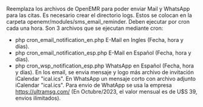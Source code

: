 Reemplaza los archivos de OpenEMR para poder enviar Mail y WhatsApp para las citas.
Es necesario crear el directorio logs.
Estos se colocan en la carpeta openemr/modules/sms_email_reminder.
Deben ejecutar por cron cada una hora.
Son 3 archivos que se ejecutan mediante cron:
- php cron_email_notification_en.php  E-Mail en Ingles (Fecha, hora y días).
- php cron_email_notification_esp.php  E-Mail en Español (Fecha, hora y días).
- php cron_wsp_notification_esp.php  WhatsApp en Español (Fecha, hora y días).
En los email, se envia mensaje y logo más archivo de invitación iCalendar "ical.ics".
En WhatsApp un mensaje corto con archivo adjunto iCalendar "ical.ics".
Para envio de WhatApp se usa la empresa https://ultramsg.com/ (En Octubre/2023, el 
valor mensual es de U$S 39, envios ilimitados).